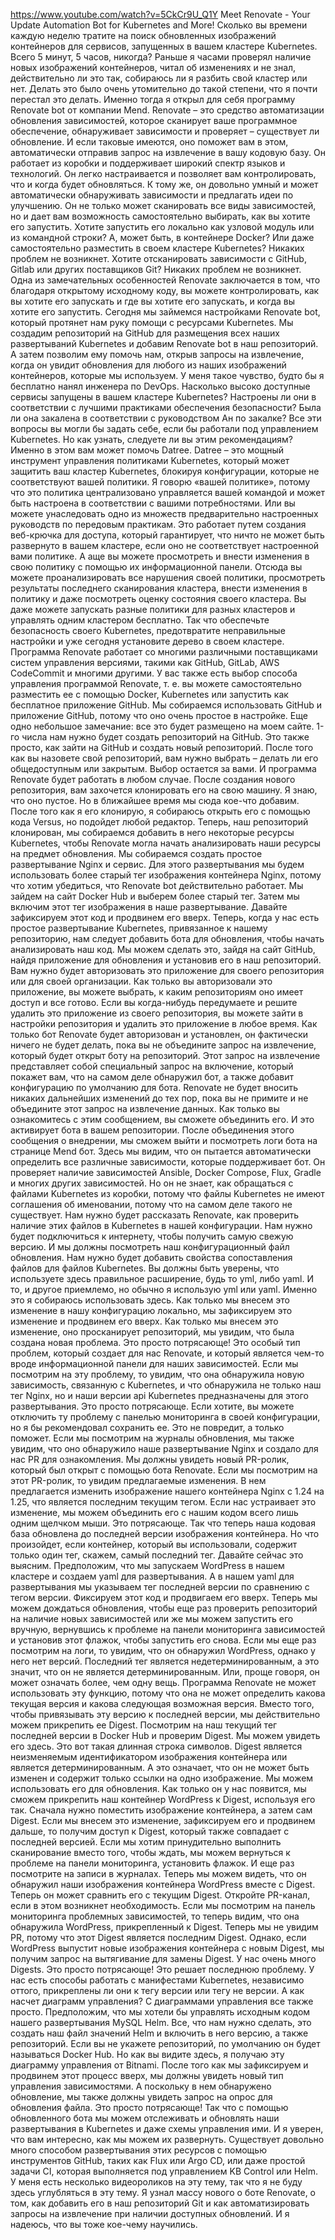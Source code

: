https://www.youtube.com/watch?v=5CkCr9U_Q1Y
Meet Renovate - Your Update Automation Bot for Kubernetes and More!
Сколько вы времени каждую неделю тратите на поиск обновленных изображений контейнеров для сервисов, запущенных в вашем кластере Kubernetes. Всего 5 минут, 5 часов, никогда?
Раньше я часами проверял наличие новых изображений контейнеров, читал об изменениях и не знал, действительно ли это так, собираюсь ли я разбить свой кластер или нет.
Делать это было очень утомительно до такой степени, что я почти перестал это делать. Именно тогда я открыл для себя программу Renovate bot от компании Mend.
Renovate – это средство автоматизации обновления зависимостей, которое сканирует ваше программное обеспечение, обнаруживает зависимости и проверяет – существует ли обновление.
И если таковые имеются, оно поможет вам в этом, автоматически отправив запрос на извлечение в вашу кодовую базу.
Он работает из коробки и поддерживает широкий спектр языков и технологий. Он легко настраивается и позволяет вам контролировать, что и когда будет обновляться. К тому же, он довольно умный и может автоматически обнаруживать зависимости и предлагать идеи по улучшению.
Он не только может сканировать все виды зависимостей, но и дает вам возможность самостоятельно выбирать, как вы хотите его запустить.
Хотите запустить его локально как узловой модуль или из командной строки? А, может быть, в контейнере Docker? Или даже самостоятельно разместить в своем кластере Kubernetes? Никаких проблем не возникнет. Хотите отсканировать зависимости с GitHub, Gitlab или других поставщиков Git? Никаких проблем не возникнет.
Одна из замечательных особенностей Renovate заключается в том, что благодаря открытому исходному коду, вы можете контролировать, как вы хотите его запускать и где вы хотите его запускать, и когда вы хотите его запустить.
Сегодня мы займемся настройками Renovate bot, который протянет нам руку помощи с ресурсами Kubernetes.
Мы создадим репозиторий на GitHub для размещения всех наших развертываний Kubernetes и добавим Renovate bot в наш репозиторий. А затем позволим ему помочь нам, открыв запросы на извлечение, когда он увидит обновления для любого из наших изображений контейнеров, которые мы используем.
У меня такое чувство, будто бы я бесплатно нанял инженера по DevOps.
Насколько высоко доступные сервисы запущены в вашем кластере Kubernetes? Настроены ли они в соответствии с лучшими практиками обеспечения безопасности? Была ли она закалена в соответствии с руководством Ан по закалке? Все эти вопросы вы могли бы задать себе, если бы работали под управлением Kubernetes.
Но как узнать, следуете ли вы этим рекомендациям? Именно в этом вам может помочь Datree.
Datree – это мощный инструмент управления политиками Kubernetes, который может защитить ваш кластер Kubernetes, блокируя конфигурации, которые не соответствуют вашей политики.
Я говорю «вашей политике», потому что это политика централизовано управляется вашей командой и может быть настроена в соответствии с вашими потребностями. Или вы можете унаследовать одно из множеств предварительно настроенных руководств по передовым практикам. Это работает путем создания веб-крючка для доступа, который гарантирует, что ничто не может быть развернуто в вашем кластере, если оно не соответствует настроенной вами политике.
А аще вы можете просмотреть и внести изменения в свою политику с помощью их информационной панели. Отсюда вы можете проанализировать все нарушения своей политики, просмотреть результаты последнего сканирования кластера, внести изменения в политику и даже посмотреть оценку состояния своего кластера. Вы даже можете запускать разные политики для разных кластеров и управлять одним кластером бесплатно. Так что обеспечьте безопасность своего Kubernetes, предотвратите неправильные настройки и уже сегодня установите дерево в своем кластере.
Программа Renovate работает со многими различными поставщиками систем управления версиями, такими как GitHub, GitLab, AWS CodeCommit и многими другими. У вас также есть выбор способа управления программой Renovate, т. е. вы можете самостоятельно разместить ее с помощью Docker, Kubernetes или запустить как бесплатное приложение GitHub.
Мы собираемся использовать GitHub и приложение GitHub, потому что оно очень простое в настройке.
Еще одно небольшое замечание: все это будет размещено на моем сайте.
1-го числа нам нужно будет создать репозиторий на GitHub. Это также просто, как зайти на GitHub и создать новый репозиторий.
После того как вы назовете свой репозиторий, вам нужно выбрать – делать ли его общедоступным или закрытым. Выбор остается за вами. И программа Renovate будет работать в любом случае.
После создания нового репозитория, вам захочется клонировать его на свою машину. Я знаю, что оно пустое. Но в ближайшее время мы сюда кое-что добавим. После того как я его клонирую, я собираюсь открыть его с помощью кода Versus, но подойдет любой редактор.
Теперь, наш репозиторий клонирован, мы собираемся добавить в него некоторые ресурсы Kubernetes, чтобы Renovate могла начать анализировать наши ресурсы на предмет обновления.
Мы собираемся создать простое развертывание Nginx и сервис. Для этого развертывания мы будем использовать более старый тег изображения контейнера Nginx, потому что хотим убедиться, что Renovate bot действительно работает.
Мы зайдем на сайт Docker Hub и выберем более старый тег. Затем мы включим этот тег изображения в наше развертывание.
Давайте зафиксируем этот код и продвинем его вверх.
Теперь, когда у нас есть простое развертывание Kubernetes, привязанное к нашему репозиторию, нам следует добавить бота для обновления, чтобы начать анализировать наш код.
Мы можем сделать это, зайдя на сайт GitHub, найдя приложение для обновления и установив его в наш репозиторий.
Вам нужно будет авторизовать это приложение для своего репозитория или для своей организации. Как только вы авторизовали это приложение, вы можете выбрать, к каким репозиториям оно имеет доступ и все готово.
Если вы когда-нибудь передумаете и решите удалить это приложение из своего репозитория, вы можете зайти в настройки репозитория и удалить это приложение в любое время.
Как только бот Renovate будет авторизован и установлен, он фактически ничего не будет делать, пока вы не объедините запрос на извлечение, который будет открыт боту на репозиторий.
Этот запрос на извлечение представляет собой специальный запрос на включение, который покажет вам, что на самом деле обнаружил бот, а также добавит конфигурацию по умолчанию для бота.
Renovate не будет вносить никаких дальнейших изменений до тех пор, пока вы не примите и не объедините этот запрос на извлечение данных.
Как только вы ознакомитесь с этим сообщением, вы сможете объединить его. И это активирует бота в вашем репозитории. После объединения этого сообщения о внедрении, мы сможем выйти и посмотреть логи бота на странице Mend бот.
Здесь мы видим, что он пытается автоматически определить все различные зависимости, которые поддерживает бот. Он проверяет наличие зависимостей Ansible, Docker Compose, Flux, Gradle и многих других зависимостей. Но он не знает, как обращаться с файлами Kubernetes из коробки, потому что файлы Kubernetes не имеют соглашения об именовании, потому что на самом деле такого не существует.
Нам нужно будет рассказать Renovate, как проверить наличие этих файлов в Kubernetes в нашей конфигурации. Нам нужно будет подключиться к интернету, чтобы получить самую свежую версию. И мы должны посмотреть наш конфигурационный файл обновления. Нам нужно будет добавить свойства сопоставления файлов для  файлов Kubernetes. Вы должны быть уверены, что используете здесь правильное расширение, будь то yml, либо yaml. И то, и другое приемлемо, но обычно я использую yml или yaml. Именно это я собираюсь использовать здесь.
Как только мы внесем это изменение в нашу конфигурацию локально, мы зафиксируем это изменение и продвинем его вверх. Как только мы внесем это изменение, оно просканирует репозиторий, мы увидим, что была создана новая проблема. Это просто потрясающе!
Это особый тип проблем, который создает для нас Renovate, и который является чем-то вроде информационной панели для наших зависимостей. Если мы посмотрим на эту проблему, то увидим, что она обнаружила новую зависимость, связанную с Kubernetes, и что обнаружила не только наш тег Nginx, но и наши версии api Kubernetes предназначены для этого развертывания. Это просто потрясающе.
Если хотите, вы можете отключить ту проблему с панелью мониторинга в своей конфигурации, но я бы рекомендовал сохранить ее. Это не повредит, а только поможет.
Если мы посмотрим на журналы обновления, мы также увидим, что оно обнаружило наше развертывание Nginx и создало для нас PR для ознакомления. Мы должны увидеть новый PR-ролик, который был открыт с помощью бота Renovate.
Если мы посмотрим на этот PR-ролик, то увидим предлагаемые изменения. В нем предлагается изменить изображение нашего контейнера Nginx с 1.24 на 1.25, что является последним текущим тегом.
Если нас устраивает это изменение, мы можем объединить его с нашим кодом всего лишь одним щелчком мыши. Это потрясающе. Так что теперь наша кодовая база обновлена до последней версии изображения контейнера.
Но что произойдет, если контейнер, который вы использовали, содержит только один тег, скажем, самый последний тег. Давайте сейчас это выясним.
Предположим, что мы запускаем WordPress в нашем кластере и создаем yaml для развертывания. А в нашем yaml для развертывания мы указываем тег последней версии по сравнению с тегом версии. Фиксируем этот код и продвигаем его вверх. Теперь мы можем дождаться обновления, чтобы еще раз проверить репозиторий на наличие новых зависимостей или же мы можем запустить его вручную, вернувшись к проблеме на панели мониторинга зависимостей и установив этот флажок, чтобы запустить его снова.
Если мы еще раз посмотрим на логи, то увидим, что он обнаружил WordPress, однако у него нет версий. Последний тег является недетерминированным, а это значит, что он не является детерминированным. Или, проще говоря, он может означать более, чем одну вещь.
Программа Renovate не может использовать эту функцию, потому что она не может определить какова текущая версия и какова следующая возможная версия.
Вместо того, чтобы привязывать эту версию к последней версии, мы действительно можем прикрепить ее Digest.
Посмотрим на наш текущий тег последней версии в Docker Hub и проверим Digest. Мы можем увидеть его здесь. Это вот такая длинная строка символов. Digest является неизменяемым идентификатором изображения контейнера или является детерминированным. А это означает, что он не может быть изменен и содержит только ссылки на одно изображение. Мы можем использовать его для обновления.
Как только он у нас появится, мы сможем прикрепить наш контейнер WordPress к Digest, используя его так.
Сначала нужно поместить изображение контейнера, а затем сам Digest. Если мы внесем это изменение, зафиксируем его и продвинем дальше, то получим доступ к Digest, который также совпадает с последней версией. Если мы хотим принудительно выполнить сканирование вместо того, чтобы ждать, мы можем вернуться к проблеме на панели мониторинга, установить флажок. И еще раз посмотрите на записи в журналах.
Теперь мы можем видеть, что он обнаружил наши изображения контейнера WordPress вместе с Digest. Теперь он может сравнить его с текущим Digest.
Откройте PR-канал, если в этом возникнет необходимость.
Если мы посмотрим на панель мониторинга проблемных зависимостей, то теперь видим, что она обнаружила WordPress, прикрепленный к Digest. Теперь мы не увидим PR, потому что этот Digest является последним Digest.
Однако, если WordPress выпустит новые изображения контейнера с новым Digest, мы получим запрос на вытягивание для замены Digest. У нас очень много Digests. Это просто потрясающе! Это решает последнюю проблему.
У нас есть способы работать с манифестами Kubernetes, независимо оттого, прикреплены ли они к тегу версии или тегу не версии.
А как насчет диаграмм управления? С диаграммами управления все также просто.
Предположим, что мы хотели бы управлять исходным кодом нашего развертывания MySQL Helm. Все, что нам нужно сделать, это создать наш файл значений Helm и включить в него версию, а также репозиторий.
Если вы не укажете репозиторий, по умолчанию он будет называться Docker Hub. Но как вы видите здесь, я получаю эту диаграмму управления от Bitnami. После того как мы зафиксируем и продвинем этот процесс вверх, мы должны увидеть новый тип управления зависимостями. А поскольку в нем обнаружено обновление, мы также должны увидеть запрос на опрос для обновления файла. Это просто потрясающе!
Так что с помощью обновленного бота мы можем отслеживать и обновлять наши развертывания в Kubernetes и даже схемы управления ими. И я уверен, что вам интересно, как мы можем их развернуть.
Существует довольно много способом развертывания этих ресурсов с помощью инструментов GitHub, таких как Flux или Argo CD, или даже простой задачи CI, которая выполняется под управлением KB Control или Helm.
У меня есть несколько видеороликов на эту тему, так что я не буду здесь углубляться в эту тему.
Я узнал массу нового о боте Renovate, о том, как добавить его в наш репозиторий Git и как автоматизировать запросы на извлечение при наличии доступных обновлений. И я надеюсь, что вы тоже кое-чему научились. 